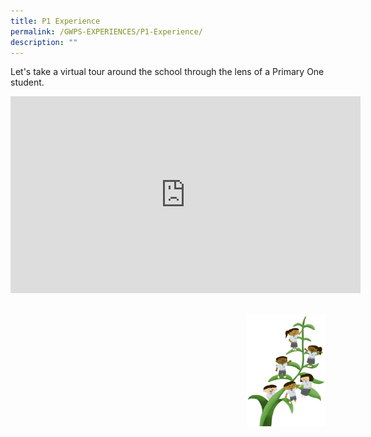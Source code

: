 ```yaml
---
title: P1 Experience
permalink: /GWPS-EXPERIENCES/P1-Experience/
description: ""
---
```

Let's take a virtual tour around the school through the lens of a Primary One student.

<center><iframe width="560" height="315" src="https://www.youtube.com/embed/1zKpjPYqOMg" title="YouTube video player" frameborder="0" allow="accelerometer; autoplay; clipboard-write; encrypted-media; gyroscope; picture-in-picture" allowfullscreen></iframe></center><br>

<img src="/images/Small%20logo/gwps%20children%20(1).png" 
     style="width:25%;float:right">